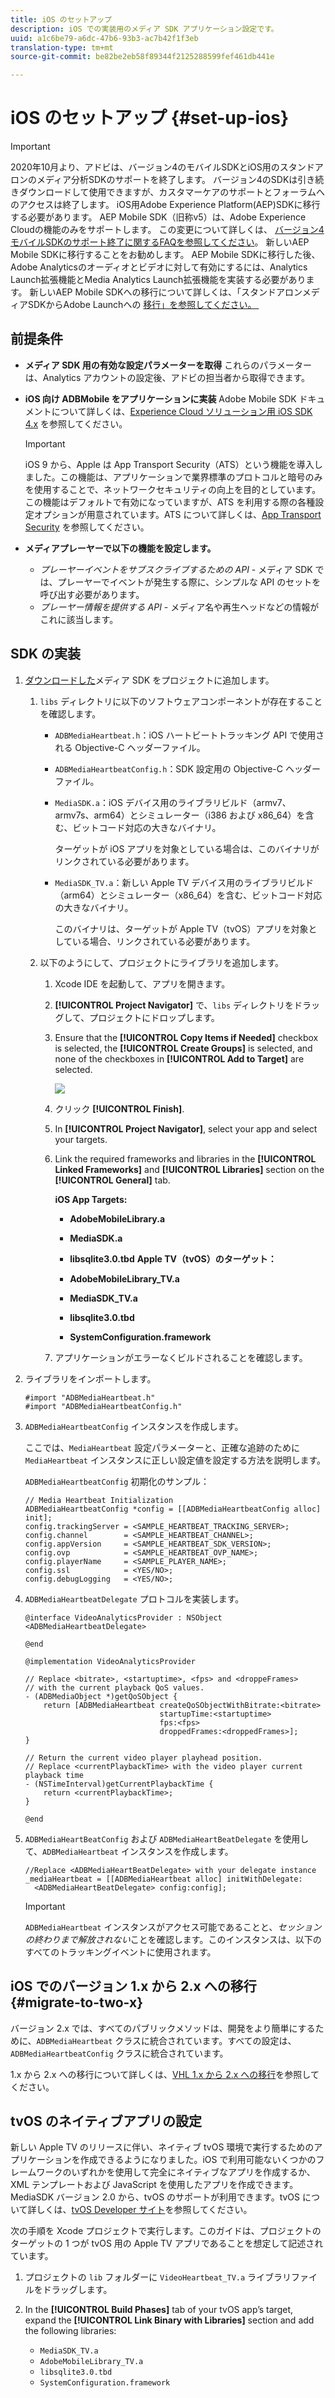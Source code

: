 ```yaml
---
title: iOS のセットアップ
description: iOS での実装用のメディア SDK アプリケーション設定です。
uuid: a1c6be79-a6dc-47b6-93b3-ac7b42f1f3eb
translation-type: tm+mt
source-git-commit: be82be2eb58f89344f2125288599fef461db441e

---
```



# iOS のセットアップ {#set-up-ios}

>[!IMPORTANT]
>
>2020年10月より、アドビは、バージョン4のモバイルSDKとiOS用のスタンドアロンのメディア分析SDKのサポートを終了します。 バージョン4のSDKは引き続きダウンロードして使用できますが、カスタマーケアのサポートとフォーラムへのアクセスは終了します。 iOS用Adobe Experience Platform(AEP)SDKに移行する必要があります。 AEP Mobile SDK（旧称v5）は、Adobe Experience Cloudの機能のみをサポートします。 この変更について詳しくは、 [バージョン4モバイルSDKのサポート終了に関するFAQを参照してください](https://aep-sdks.gitbook.io/docs/version-4-sdk-end-of-support-faq)。 新しいAEP Mobile SDKに移行することをお勧めします。
AEP Mobile SDKに移行した後、Adobe Analyticsのオーディオとビデオに対して有効にするには、Analytics Launch拡張機能とMedia Analytics Launch拡張機能を実装する必要があります。 新しいAEP Mobile SDKへの移行について詳しくは、「スタンドアロンメディアSDKからAdobe Launchへの [移行」を参照してください。 ](https://docs.adobe.com/content/help/en/media-analytics/using/sdk-implement/sdk-to-launch/sdk-to-launch-migration.html)


## 前提条件

* **メディア SDK 用の有効な設定パラメーターを取得** これらのパラメーターは、Analytics アカウントの設定後、アドビの担当者から取得できます。
* **iOS 向け ADBMobile をアプリケーションに実装** Adobe Mobile SDK ドキュメントについて詳しくは、[Experience Cloud ソリューション用 iOS SDK 4.x](https://docs.adobe.com/content/help/ja-JP/mobile-services/ios/overview.html) を参照してください。

   >[!IMPORTANT]
   >
   >iOS 9 から、Apple は App Transport Security（ATS）という機能を導入しました。この機能は、アプリケーションで業界標準のプロトコルと暗号のみを使用することで、ネットワークセキュリティの向上を目的としています。この機能はデフォルトで有効になっていますが、ATS を利用する際の各種設定オプションが用意されています。ATS について詳しくは、[App Transport Security](https://docs.adobe.com/content/help/en/mobile-services/ios/config-ios/app-transport-security.html) を参照してください。

* **メディアプレーヤーで以下の機能を設定します。**

   * _プレーヤーイベントをサブスクライブするための API_ - メディア SDK では、プレーヤーでイベントが発生する際に、シンプルな API のセットを呼び出す必要があります。
   * _プレーヤー情報を提供する API_ - メディア名や再生ヘッドなどの情報がこれに該当します。

## SDK の実装

1. [ダウンロードした](/help/sdk-implement/download-sdks.md#download-2x-sdks)メディア SDK をプロジェクトに追加します。

   1. `libs` ディレクトリに以下のソフトウェアコンポーネントが存在することを確認します。

      * `ADBMediaHeartbeat.h`：iOS ハートビートトラッキング API で使用される Objective-C ヘッダーファイル。
      * `ADBMediaHeartbeatConfig.h`：SDK 設定用の Objective-C ヘッダーファイル。
      * `MediaSDK.a`：iOS デバイス用のライブラリビルド（armv7、armv7s、arm64）とシミュレーター（i386 および x86_64）を含む、ビットコード対応の大きなバイナリ。

         ターゲットが iOS アプリを対象としている場合は、このバイナリがリンクされている必要があります。

      * `MediaSDK_TV.a`：新しい Apple TV デバイス用のライブラリビルド（arm64）とシミュレーター（x86_64）を含む、ビットコード対応の大きなバイナリ。

         このバイナリは、ターゲットが Apple TV（tvOS）アプリを対象としている場合、リンクされている必要があります。
   1. 以下のようにして、プロジェクトにライブラリを追加します。

      1. Xcode IDE を起動して、アプリを開きます。
      1. **[!UICONTROL Project Navigator]** で、`libs` ディレクトリをドラッグして、プロジェクトにドロップします。

      1. Ensure that the **[!UICONTROL Copy Items if Needed]** checkbox is selected, the **[!UICONTROL Create Groups]** is selected, and none of the checkboxes in **[!UICONTROL Add to Target]** are selected.

         ![](assets/choose-options_ios.png)

      1. クリック **[!UICONTROL Finish]**.
      1. In **[!UICONTROL Project Navigator]**, select your app and select your targets.
      1. Link the required frameworks and libraries in the **[!UICONTROL Linked Frameworks]** and **[!UICONTROL Libraries]** section on the **[!UICONTROL General]** tab.

         **iOS App Targets:**

         * **AdobeMobileLibrary.a**
         * **MediaSDK.a**
         * **libsqlite3.0.tbd**
         **Apple TV（tvOS）のターゲット：**

         * **AdobeMobileLibrary_TV.a**
         * **MediaSDK_TV.a**
         * **libsqlite3.0.tbd**
         * **SystemConfiguration.framework**
      1. アプリケーションがエラーなくビルドされることを確認します。




1. ライブラリをインポートします。

   ```
   #import "ADBMediaHeartbeat.h"
   #import "ADBMediaHeartbeatConfig.h"
   ```

1. `ADBMediaHeartbeatConfig` インスタンスを作成します。

   ここでは、`MediaHeartbeat` 設定パラメーターと、正確な追跡のために `MediaHeartbeat` インスタンスに正しい設定値を設定する方法を説明します。

   `ADBMediaHeartbeatConfig` 初期化のサンプル：

   ```
   // Media Heartbeat Initialization
   ADBMediaHeartbeatConfig *config = [[ADBMediaHeartbeatConfig alloc] init];
   config.trackingServer = <SAMPLE_HEARTBEAT_TRACKING_SERVER>;
   config.channel        = <SAMPLE_HEARTBEAT_CHANNEL>;
   config.appVersion     = <SAMPLE_HEARTBEAT_SDK_VERSION>;
   config.ovp            = <SAMPLE_HEARTBEAT_OVP_NAME>;
   config.playerName     = <SAMPLE_PLAYER_NAME>;
   config.ssl            = <YES/NO>;
   config.debugLogging   = <YES/NO>;
   ```

1. `ADBMediaHeartbeatDelegate` プロトコルを実装します。

   ```
   @interface VideoAnalyticsProvider : NSObject <ADBMediaHeartbeatDelegate>
   
   @end
   
   @implementation VideoAnalyticsProvider
   
   // Replace <bitrate>, <startuptime>, <fps> and <droppeFrames>  
   // with the current playback QoS values.
   - (ADBMediaObject *)getQoSObject {
       return [ADBMediaHeartbeat createQoSObjectWithBitrate:<bitrate>  
                                 startupTime:<startuptime>   
                                 fps:<fps>  
                                 droppedFrames:<droppedFrames>];
   }
   
   // Return the current video player playhead position.
   // Replace <currentPlaybackTime> with the video player current playback time
   - (NSTimeInterval)getCurrentPlaybackTime {
       return <currentPlaybackTime>;
   }
   
   @end
   ```

1. `ADBMediaHeartBeatConfig` および `ADBMediaHeartBeatDelegate` を使用して、`ADBMediaHeartbeat` インスタンスを作成します。

   ```
   //Replace <ADBMediaHeartBeatDelegate> with your delegate instance
   _mediaHeartbeat = [[ADBMediaHeartbeat alloc] initWithDelegate:
     <ADBMediaHeartBeatDelegate> config:config];
   ```

   >[!IMPORTANT]
   >
   >`ADBMediaHeartbeat` インスタンスがアクセス可能であることと、*セッションの終わりまで解放されない*&#x200B;ことを確認します。このインスタンスは、以下のすべてのトラッキングイベントに使用されます。

## iOS でのバージョン 1.x から 2.x への移行 {#migrate-to-two-x}

バージョン 2.x では、すべてのパブリックメソッドは、開発をより簡単にするために、`ADBMediaHeartbeat` クラスに統合されています。すべての設定は、`ADBMediaHeartbeatConfig` クラスに統合されています。

1.x から 2.x への移行について詳しくは、[VHL 1.x から 2.x への移行](/help/sdk-implement/va-1x-to-2x/mig-1x-2x-overview.md)を参照してください。

## tvOS のネイティブアプリの設定

新しい Apple TV のリリースに伴い、ネイティブ tvOS 環境で実行するためのアプリケーションを作成できるようになりました。iOS で利用可能ないくつかのフレームワークのいずれかを使用して完全にネイティブなアプリを作成するか、XML テンプレートおよび JavaScript を使用したアプリを作成できます。MediaSDK バージョン 2.0 から、tvOS のサポートが利用できます。tvOS について詳しくは、[tvOS Developer サイト](https://developer.apple.com/jp/tvos/)を参照してください。

次の手順を Xcode プロジェクトで実行します。このガイドは、プロジェクトのターゲットの 1 つが tvOS 用の Apple TV アプリであることを想定して記述されています。

1. プロジェクトの `lib` フォルダーに `VideoHeartbeat_TV.a` ライブラリファイルをドラッグします。

1. In the **[!UICONTROL Build Phases]** tab of your tvOS app’s target, expand the **[!UICONTROL Link Binary with Libraries]** section and add the following libraries:

   * `MediaSDK_TV.a`
   * `AdobeMobileLibrary_TV.a`
   * `libsqlite3.0.tbd`
   * `SystemConfiguration.framework`
